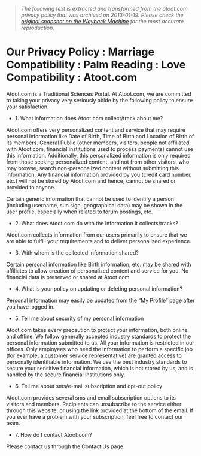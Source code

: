 > *The following text is extracted and transformed from the atoot.com privacy policy that was archived on 2013-01-19. Please check the [original snapshot on the Wayback Machine](https://web.archive.org/web/20130119001629id_/http%3A//www.atoot.com/policy.php) for the most accurate reproduction.*

# Our Privacy Policy : Marriage Compatibility : Palm Reading : Love Compatibility : Atoot.com

Atoot.com is a Traditional Sciences Portal. At Atoot.com, we are committed to taking your privacy very seriously abide by the following policy to ensure your satisfaction.

  * 1\. What information does Atoot.com collect/track about me?

Atoot.com offers very personalized content and service that may require personal information like Date of Birth, Time of Birth and Location of Birth of its members. General Public (other members, visitors, people not affiliated with Atoot.com, financial institutions used to process payments) cannot use this information. Additionally, this personalized information is only required from those seeking personalized content, and not from other visitors, who may browse, search non-personalized content without submitting this information. Any financial information provided by you (credit card number, etc.) will not be stored by Atoot.com and hence, cannot be shared or provided to anyone.

Certain generic information that cannot be used to identify a person (including username, sun sign, geographical data) may be shown in the user profile, especially when related to forum postings, etc.

  * 2\. What does Atoot.com do with the information it collects/tracks?

Atoot.com collects information from our users primarily to ensure that we are able to fulfill your requirements and to deliver personalized experience.

  * 3\. With whom is the collected information shared?

Certain personal information like Birth information, etc. may be shared with affiliates to allow creation of personalized content and service for you. No financial data is preserved or shared at Atoot.com

  * 4\. What is your policy on updating or deleting personal information?

Personal information may easily be updated from the “My Profile” page after you have logged in.

  * 5\. Tell me about security of my personal information

Atoot.com takes every precaution to protect your information, both online and offline. We follow generally accepted industry standards to protect the personal information submitted to us. All your information is restricted in our offices. Only employees who need the information to perform a specific job (for example, a customer service representative) are granted access to personally identifiable information. We use the best industry standards to secure your sensitive financial information, which is not stored by us, and is handled by the secure financial institutions only. 

  * 6\. Tell me about sms/e-mail subscription and opt-out policy

Atoot.com provides several sms and email subscription options to its visitors and members. Recipients can unsubscribe to the service either through this website, or using the link provided at the bottom of the email. If you ever have a problem with your subscription, feel free to contact our team.

  * 7\. How do I contact Atoot.com?

Please contact us through the Contact Us page.



